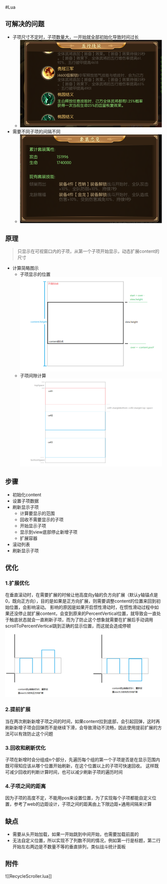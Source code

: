 #Lua 

## 可解决的问题
- 子项尺寸不定时，子项数量大，一开始就全部初始化导致时间过长
	- ![](file/Pasted%20image%2020230203095202.png)
- 需要不同子项的间隔不同
	- ![](file/Pasted%20image%2020230203095403.png)

## 原理
>只显示在可视窗口内的子项，从第一个子项开始显示，动态扩展content的尺寸
- 计算简略图示
	- 子项显示的位置![](file/Pasted%20image%2020230206020559.png)
	- 子项间隙计算![](file/Pasted%20image%2020230206023551.png)

## 步骤
- 初始化content
- 设置子项数据
- 刷新显示子项
	- 计算要显示的范围
	- 回收不需要显示的子项
	- 开始显示子项
	- 显示到view底部停止新增子项
	- 扩展容器
- 滚动列表
- 刷新显示子项

## 优化

### 1.扩展优化
在垂直滚动时，在需要扩展的时候让他高度向y轴的负方向扩展（默认y轴锚点是0，既向正方向），目的是如果是正方向扩展，则需要调整content的位置来回到初始位置，会影响滚动。
影响的原因是如果开启惯性滑动时，在惯性滑动过程中如果还没停止就扩展content，会变到原来的PercentVertical位置，就导致会一直处于触底状态就会一直刷新子项，而为了防止这个想象就需要在扩展后手动调用scrollToPercentVertical跳到正确的显示位置，而这就会造成停顿
![](file/contenty.png)

### 2.提前扩展
当在两次刷新新增子项之间的时间，如果content拉到底部，会引起回弹，这时再刷新新增子项会回弹而不是继续下滑，会导致滑动不流畅，因此使用提前扩展的方法可以有效防止这个问题

### 3.回收和刷新优化
子项在新增时会分组成n个部分，先遍历每个组的第一个子项是否是在显示范围内既可得知应该从哪个位置开始刷新，在这个位置以上的子项可快速回收。
这样既可减少回收的判断计算时间，也可以减少刷新子项的遍历时间

### 4.子项之间的距离
因为子项的高度不定，不能用pos来设置位置，为了实现每个子项都能自定义位置，参考了web的边距设计，子项之间的距离由上下限边距+通用间隔来计算




## 缺点
- 需要从头开始加载，如果一开始跳到中间开始，也需要加载前面的
- 无法自定义位置，所以实现不了列数不同的情况，例如第一行是标题，第二行开始左右两边是不数量不等的垂直排列，类似战斗统计面板


## 附件
![[RecycleScroller.lua]]